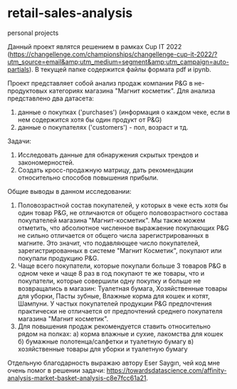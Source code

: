 # retail-sales-analysis
personal projects

Данный проект являтся решением в рамках  Cup IT 2022 (https://changellenge.com/championships/changellenge-cup-it-2022/?utm_source=email&amp;utm_medium=segment&amp;utm_campaign=auto-partials). В текущей папке содержится файлы формата pdf и ipynb. 

Проект представляет собой анализ продаж компании P&G в не-продуктовых категориях магазина "Магнит косметик". 
Для анализа представлено два датасета: 
1. данные о покупках ('purchases') (информация о каждом чеке, если в нем содержится хотя бы один продукт от P&G) 
2. данные о покупателях ('customers') - пол, возраст и тд. 

Задачи: 
1. Исследовать данные для обнаружения скрытых трендов и закономерностей. 
2. Создать кросс-продажную матрицу, дать рекомендации относительно способов повышения прибыли. 


Общие выводы в данном исследовании: 
1. Половозрастной состав покупателей, у которых в чеке есть хотя бы один товар P&G, не отличаются от общего половозрастного состава покупателей магазина
"Магнит-косметик". Мы также можем отметить, что абсолютное численное выражаение покупающих P&G не сильно отличается от общего числа зарегистрированных в магните. Это значит, что подавляющее число покупателей, зарегистрированных в системе "Магнит Косметик", покупают или покупали продукцию P&G.
2. Чаще всего покупатели, которые покупали больше 3 товаров P&G в одном чеке и чаще 8 раз в год покупают те же товары, что и покупатели, которые совершили одну покупку и больше не возвращались в магазин: Туалетная бумага, Хозяйственные товары для уборки, Пасты зубные, Влажные корма для кошек и котят, Шампуни. У частых покупателей продукции P&G предпочтения практически не отличается от предпочтений среднего покупателя магазина "Магнит косметик". 
3. Для повышения продаж рекомендуется ставить относительно рядом на полках:
а) корма влажные и сухие, лакомства для кошек  
б) бумажные полотенца/салфетки и туалетную бумагу 
в) хозяйственные товары для уборки и туалетную бумагу



Отдельную благодарность выражаю автору Eser Saygın, чей код мне очень помог в решении задачи: https://towardsdatascience.com/affinity-analysis-market-basket-analysis-c8e7fcc61a21. 
